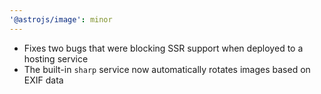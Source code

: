 ```yaml
---
'@astrojs/image': minor
---
```


- Fixes two bugs that were blocking SSR support when deployed to a hosting service
- The built-in `sharp` service now automatically rotates images based on EXIF data
